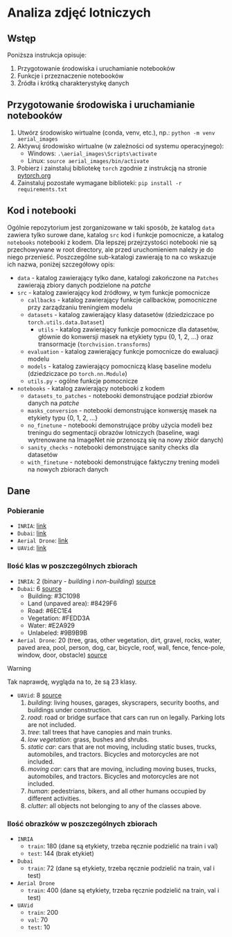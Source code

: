 # Analiza zdjęć lotniczych

## Wstęp
Poniższa instrukcja opisuje:
1. Przygotowanie środowiska i uruchamianie notebooków
3. Funkcje i przeznaczenie notebooków
2. Źródła i krótką charakterystykę danych

## Przygotowanie środowiska i uruchamianie notebooków
1. Utwórz środowisko wirtualne (conda, venv, etc.), np.: `python -m venv aerial_images`
2. Aktywuj środowisko wirtualne (w zależności od systemu operacyjnego):
    - Windows: `.\aerial_images\Scripts\activate`
    - Linux: `source aerial_images/bin/activate`
3. Pobierz i zainstaluj bibliotekę `torch` zgodnie z instrukcją na stronie [pytorch.org](https://pytorch.org/get-started/locally/)
4. Zainstaluj pozostałe wymagane biblioteki: `pip install -r requirements.txt`

## Kod i notebooki
Ogólnie repozytorium jest zorganizowane w taki sposób, że katalog `data` zawiera tylko surowe dane, katalog `src` kod i funkcje pomocnicze, a katalog `notebooks` notebooki z kodem. Dla lepszej przejrzystości notebooki nie są przechowywane w root directory, ale przed uruchomieniem należy je do niego przenieść. Poszczególne sub-katalogi zawierają to na co wskazuje ich nazwa, poniżej szczegółowy opis:

* `data` - katalog zawierający tylko dane, katalogi zakończone na `Patches` zawierają zbiory danych podzielone na *patche*
* `src` - katalog zawierający kod źródłowy, w tym funkcje pomocnicze
    * `callbacks` - katalog zawierający funkcje callbacków, pomocniczne przy zarządzaniu treningiem modelu
    * `datasets` - katalog zawierający klasy datasetów (dziedziczace po `torch.utils.data.Dataset`)
        * `utils` - katalog zawierający funkcje pomocnicze dla datasetów, głównie do konwersji masek na etykiety typu {0, 1, 2, ...} oraz transormacje (`torchvision.transforms`)
    * `evaluation` - katalog zawierający funkcje pomocnicze do ewaluacji modelu
    * `models` - katalog zawierający pomocniczą klasę baseline modelu (dziedziczace po `torch.nn.Module`)
    * `utils.py` - ogólne funkcje pomocnicze
* `notebooks` - katalog zawierający notebooki z kodem
    * `datasets_to_patches` - notebooki demonstrujące podział zbiorów danych na *patche*
    * `masks_conversion` - notebooki demonstrujące konwersję masek na etykiety typu {0, 1, 2, ...}
    * `no_finetune` - notebooki demonstrujące próby użycia modeli bez treningu do segmentacji obrazów lotniczych (baseline, wagi wytrenowane na ImageNet nie przenoszą się na nowy zbiór danych)
    * `sanity_checks` - notebooki demonstrujące sanity checks dla datasetów
    * `with_finetune` - notebooki demonstrujące faktyczny trening modeli na nowych zbiorach danych

## Dane

### Pobieranie
* `INRIA`: [link](https://project.inria.fr/aerialimagelabeling/)
* `Dubai`: [link](https://www.kaggle.com/datasets/humansintheloop/semantic-segmentation-of-aerial-imagery/data)
* `Aerial Drone`: [link](https://www.kaggle.com/datasets/bulentsiyah/semantic-drone-dataset/data)
* `UAVid`: [link](https://www.kaggle.com/code/alexalex02/semantic-segmentation-of-aerial-images)

### Ilość klas w poszczególnych zbiorach
* `INRIA`: 2 (binary - *building* i *non-building*) [source](https://project.inria.fr/aerialimagelabeling/)
* `Dubai`: 6  [source](https://www.kaggle.com/datasets/humansintheloop/semantic-segmentation-of-aerial-imagery/data)
    - Building: #3C1098
    - Land (unpaved area): #8429F6
    - Road: #6EC1E4
    - Vegetation: #FEDD3A
    - Water: #E2A929
    - Unlabeled: #9B9B9B     
* `Aerial Drone`: 20 (tree, gras, other vegetation, dirt, gravel, rocks, water, paved area, pool, person, dog, car, bicycle, roof, wall, fence, fence-pole, window, door, obstacle) [source](https://www.kaggle.com/datasets/bulentsiyah/semantic-drone-dataset/data)   

> [!WARNING]  
> Tak naprawdę, wygląda na to, że są 23 klasy.

* `UAVid`: 8 [source](https://www.kaggle.com/code/alexalex02/semantic-segmentation-of-aerial-images)
    1. *building*: living houses, garages, skyscrapers, security booths, and buildings under construction.
    2. *road*: road or bridge surface that cars can run on legally. Parking lots are not included.
    3. *tree*: tall trees that have canopies and main trunks.
    4. *low vegetation*: grass, bushes and shrubs.
    5. *static car*: cars that are not moving, including static buses, trucks, automobiles, and tractors. Bicycles and motorcycles are not included.
    6. *moving car*: cars that are moving, including moving buses, trucks, automobiles, and tractors. Bicycles and motorcycles are not included.
    7. *human*: pedestrians, bikers, and all other humans occupied by different activities.
    8. *clutter*: all objects not belonging to any of the classes above.

### Ilość obrazków w poszczególnych zbiorach
* `INRIA`
    - `train`: 180 (dane są etykiety, trzeba ręcznie podzielić na train i val)
    - `test`: 144 (brak etykiet)
* `Dubai`
    - `train`: 72 (dane są etykiety, trzeba ręcznie podzielić na train, val i test)
* `Aerial Drone`
    - `train`: 400 (dane są etykiety, trzeba ręcznie podzielić na train, val i test)
* `UAVid`
    - `train`: 200
    - `val`: 70
    - `test`: 10
